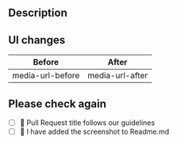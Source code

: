 <!--
  Thanks for contributing!

  Provide appropriate information in the sections below.
-->

## Description

<!--- Describe briefly what this pull request does -->

## UI changes
<!--- Add screenshots, videos, or gifs, If any -->

|Before|After|
|---|---|
|media-url-before|media-url-after|

## Please check again

<!--- Put an `X` in all the boxes that apply: -->

- [ ] 📝 Pull Request title follows our guidelines
- [ ] 📱 I have added the screenshot to Readme.md
